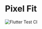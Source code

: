 # Pixel Fit

![Flutter Test CI](https://github.com/martflu/pixel-fit/workflows/Flutter%20Test%20CI/badge.svg)
